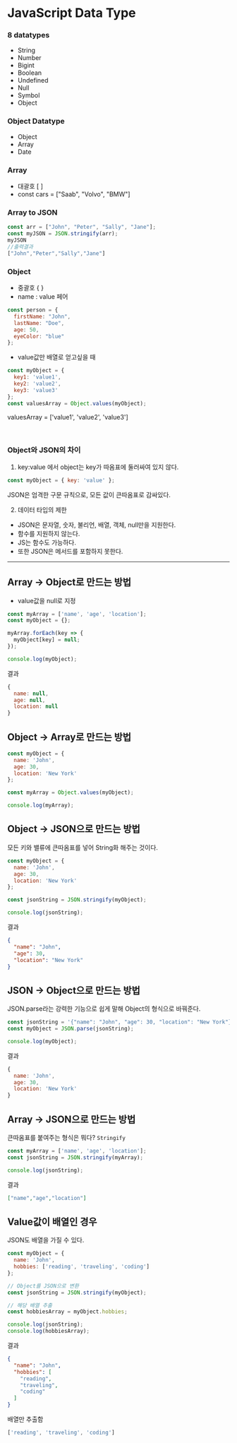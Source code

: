 # JavaScript Data Type

### 8 datatypes
- String
- Number
- Bigint
- Boolean
- Undefined
- Null
- Symbol
- Object

### Object Datatype
- Object
- Array
- Date

### Array
- 대괄호 [ ]
- const cars = ["Saab", "Volvo", "BMW"]

### Array to JSON
```javascript
const arr = ["John", "Peter", "Sally", "Jane"];		
const myJSON = JSON.stringify(arr);		
myJSON
//출력결과
["John","Peter","Sally","Jane"]
```

### Object
- 중괄호 { }
- name : value 페어
```javascript
const person = {
  firstName: "John",
  lastName: "Doe",
  age: 50,
  eyeColor: "blue"
};
```
- value값만 배열로 얻고싶을 때
```javascript
const myObject = {
  key1: 'value1',
  key2: 'value2',
  key3: 'value3'
};
const valuesArray = Object.values(myObject);
```
valuesArray = ['value1', 'value2', 'value3']

<br>

### Object와 JSON의 차이
1. key:value 에서 object는 key가 따옴표에 둘러싸여 있지 않다.
```javascript
const myObject = { key: 'value' };
```
JSON은 엄격한 구문 규칙으로, 모든 값이 큰따옴표로 감싸있다.


2. 데이터 타입의 제한
- JSON은 문자열, 숫자, 불리언, 배열, 객체, null만을 지원한다.
- 함수를 지원하지 않는다.
- JS는 함수도 가능하다.
- 또한 JSON은 메서드를 포함하지 못한다.

----

## Array → Object로 만드는 방법
- value값을 null로 지정
```javascript
const myArray = ['name', 'age', 'location'];
const myObject = {};

myArray.forEach(key => {
  myObject[key] = null;
});

console.log(myObject);
```
결과
```javascript
{
  name: null,
  age: null,
  location: null
}
```

## Object → Array로 만드는 방법
```javascript
const myObject = {
  name: 'John',
  age: 30,
  location: 'New York'
};

const myArray = Object.values(myObject);

console.log(myArray);

```
## Object → JSON으로 만드는 방법
모든 키와 밸류에 큰따옴표를 넣어 String화 해주는 것이다.
```javascript
const myObject = {
  name: 'John',
  age: 30,
  location: 'New York'
};

const jsonString = JSON.stringify(myObject);

console.log(jsonString);
```
결과
```json
{
  "name": "John",
  "age": 30,
  "location": "New York"
}
```
## JSON → Object으로 만드는 방법
JSON.parse라는 강력한 기능으로 쉽게 말해 Object의 형식으로 바꿔준다.
```javascript
const jsonString = '{"name": "John", "age": 30, "location": "New York"}';
const myObject = JSON.parse(jsonString);

console.log(myObject);
```
결과
```javascript
{
  name: 'John',
  age: 30,
  location: 'New York'
}
```

## Array → JSON으로 만드는 방법
큰따옴표를 붙여주는 형식은 뭐다? `Stringify`
```javascript
const myArray = ['name', 'age', 'location'];
const jsonString = JSON.stringify(myArray);

console.log(jsonString);
```
결과
```json
["name","age","location"]
```

## Value값이 배열인 경우
JSON도 배열을 가질 수 있다.
```javascript
const myObject = {
  name: 'John',
  hobbies: ['reading', 'traveling', 'coding']
};

// Object를 JSON으로 변환
const jsonString = JSON.stringify(myObject);

// 해당 배열 추출
const hobbiesArray = myObject.hobbies;

console.log(jsonString);
console.log(hobbiesArray);

```
결과
```json
{
  "name": "John",
  "hobbies": [
    "reading",
    "traveling",
    "coding"
  ]
}
```
배열만 추출함
```javascript
['reading', 'traveling', 'coding']
```